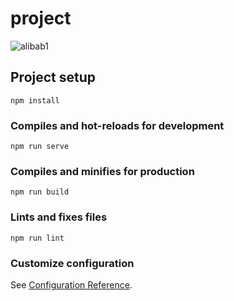 # project

![alibab1](https://github.com/ashkanjaycob/alibabaRemake/assets/111354885/f58cb290-e815-4108-bcf7-87e6b70e7703)


## Project setup
```
npm install
```

### Compiles and hot-reloads for development
```
npm run serve
```

### Compiles and minifies for production
```
npm run build
```

### Lints and fixes files
```
npm run lint
```

### Customize configuration
See [Configuration Reference](https://cli.vuejs.org/config/).
